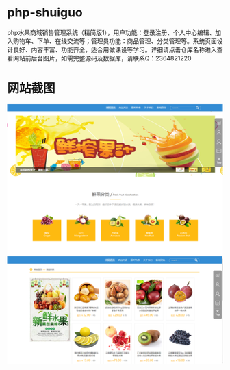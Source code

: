 # php-shuiguo
php水果商城销售管理系统（精简版1），用户功能：登录注册、个人中心编辑、加入购物车、下单、在线交流等；管理员功能：商品管理、分类管理等。系统页面设计良好、内容丰富、功能齐全，适合用做课设等学习。详细请点击仓库名称进入查看网站前后台图片，如需完整源码及数据库，请联系Q：2364821220
# 网站截图
![image](https://github.com/hzl0898/php-shuiguo/blob/main/网站首页.png)
![image](https://github.com/hzl0898/php-shuiguo/blob/main/商品列表.png)
